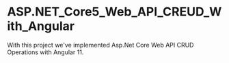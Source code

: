 # ASP.NET_Core5_Web_API_CREUD_With_Angular
With this project we've implemented Asp.Net Core Web API CRUD Operations with Angular 11.
